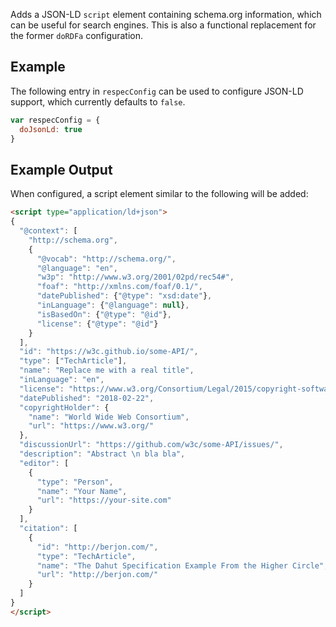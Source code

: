 Adds a JSON-LD `script` element containing schema.org information, which can be useful for search engines. This is also a functional replacement for the former `doRDFa` configuration.

## Example

The following entry in `respecConfig` can be used to configure JSON-LD support, which currently defaults to `false`.

```javascript
var respecConfig = {
  doJsonLd: true
}
```

## Example Output

When configured, a script element similar to the following will be added:

```html
<script type="application/ld+json">
{
  "@context": [
    "http://schema.org",
    {
      "@vocab": "http://schema.org/",
      "@language": "en",
      "w3p": "http://www.w3.org/2001/02pd/rec54#",
      "foaf": "http://xmlns.com/foaf/0.1/",
      "datePublished": {"@type": "xsd:date"},
      "inLanguage": {"@language": null},
      "isBasedOn": {"@type": "@id"},
      "license": {"@type": "@id"}
    }
  ],
  "id": "https://w3c.github.io/some-API/",
  "type": ["TechArticle"],
  "name": "Replace me with a real title",
  "inLanguage": "en",
  "license": "https://www.w3.org/Consortium/Legal/2015/copyright-software-and-document",
  "datePublished": "2018-02-22",
  "copyrightHolder": {
    "name": "World Wide Web Consortium",
    "url": "https://www.w3.org/"
  },
  "discussionUrl": "https://github.com/w3c/some-API/issues/",
  "description": "Abstract \n bla bla",
  "editor": [
    {
      "type": "Person",
      "name": "Your Name",
      "url": "https://your-site.com"
    }
  ],
  "citation": [
    {
      "id": "http://berjon.com/",
      "type": "TechArticle",
      "name": "The Dahut Specification Example From the Higher Circle",
      "url": "http://berjon.com/"
    }
  ]
}
</script>
```
